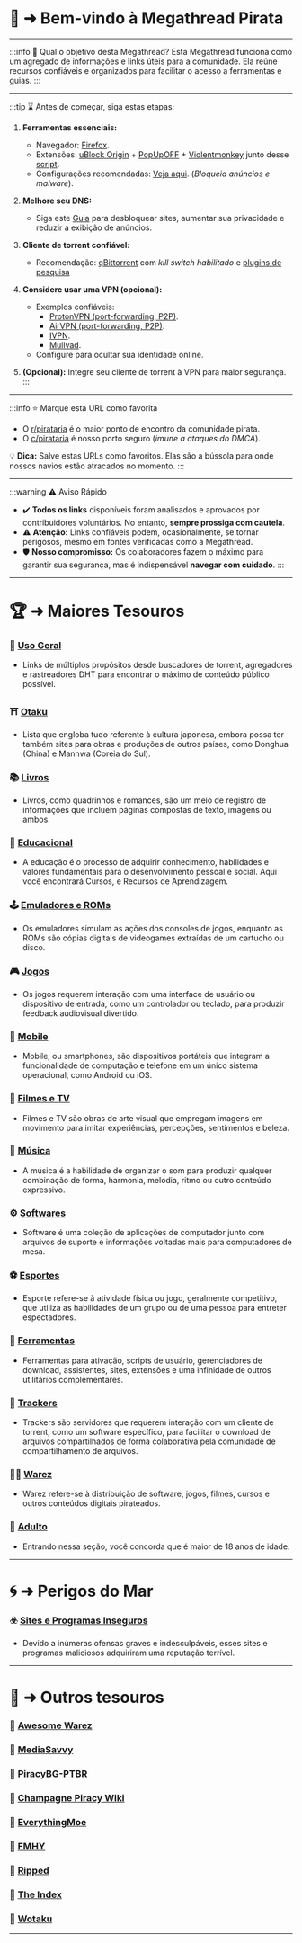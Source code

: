 # 📜 ➜ Bem-vindo à Megathread Pirata

---

:::info 🤔 Qual o objetivo desta Megathread?
Esta Megathread funciona como um agregado de informações e links úteis para a comunidade.
Ela reúne recursos confiáveis e organizados para facilitar o acesso a ferramentas e guias.
:::

---

:::tip ⌛ Antes de começar, siga estas etapas:

1. **Ferramentas essenciais:**

   - Navegador: [Firefox](https://mozilla.org/firefox/new/).
   - Extensões: [uBlock Origin](https://github.com/gorhill/uBlock) + [PopUpOFF](https://popupoff.org) + [Violentmonkey](https://violentmonkey.github.io/) junto desse [script](https://codeberg.org/Amm0ni4/bypass-all-shortlinks-debloated).
   - Configurações recomendadas: [Veja aqui](https://take-me-to.space/UShoGZ7.png). (_Bloqueia anúncios e malware_).

2. **Melhore seu DNS:**

   - Siga este [Guia](guias/dns.md) para desbloquear sites, aumentar sua privacidade e reduzir a exibição de anúncios.

3. **Cliente de torrent confiável:**

   - Recomendação: [qBittorrent](https://www.qbittorrent.org/) com _kill switch habilitado_ e [plugins de pesquisa](https://pirataria.link/guias/guia-plugins-qbittorrrent)

4. **Considere usar uma VPN (opcional):**

   - Exemplos confiáveis:
     - [ProtonVPN (port-forwarding, P2P)](https://protonvpn.com/).
     - [AirVPN (port-forwarding, P2P)](https://airvpn.org).
     - [IVPN](https://www.ivpn.net/).
     - [Mullvad](https://mullvad.net/).
   - Configure para ocultar sua identidade online.

5. **(Opcional):** Integre seu cliente de torrent à VPN para maior segurança.
   :::

---

:::info ⭐ Marque esta URL como favorita

- O [r/pirataria](https://www.reddit.com/r/pirataria/) é o maior ponto de encontro da comunidade pirata.
- O [c/pirataria](https://phtn.app/c/pirataria@lemmy.dbzer0.com) é nosso porto seguro (_imune a ataques do DMCA_).

💡 **Dica:** Salve estas URLs como favoritos. Elas são a bússola para onde nossos navios estão atracados no momento.
:::

---

:::warning ⚠️ Aviso Rápido

- ✔️ **Todos os links** disponíveis foram analisados e aprovados por contribuidores voluntários. No entanto, **sempre prossiga com cautela**.
- ⚠️ **Atenção:** Links confiáveis podem, ocasionalmente, se tornar perigosos, mesmo em fontes verificadas como a Megathread.
- 🛡️ **Nosso compromisso:** Os colaboradores fazem o máximo para garantir sua segurança, mas é indispensável **navegar com cuidado**.
  :::

---

# 🏆 ➜ Maiores Tesouros

### 🧭 [Uso Geral](sites-geral.md)

- Links de múltiplos propósitos desde buscadores de torrent, agregadores e rastreadores DHT para encontrar o máximo de conteúdo público possível.

### ⛩️ [Otaku](otaku.md)

- Lista que engloba tudo referente à cultura japonesa, embora possa ter também sites para obras e produções de outros países, como Donghua (China) e Manhwa (Coreia do Sul).

### 📚 [Livros](livros.md)

- Livros, como quadrinhos e romances, são um meio de registro de informações que incluem páginas compostas de texto, imagens ou ambos.

### 🧠 [Educacional](educacional.md)

- A educação é o processo de adquirir conhecimento, habilidades e valores fundamentais para o desenvolvimento pessoal e social. Aqui você encontrará Cursos, e Recursos de Aprendizagem.

### 🕹️ [Emuladores e ROMs](emuladores-roms.md)

- Os emuladores simulam as ações dos consoles de jogos, enquanto as ROMs são cópias digitais de videogames extraídas de um cartucho ou disco.

### 🎮 [Jogos](jogos.md)

- Os jogos requerem interação com uma interface de usuário ou dispositivo de entrada, como um controlador ou teclado, para produzir feedback audiovisual divertido.

### 📱 [Mobile](mobile.md)

- Mobile, ou smartphones, são dispositivos portáteis que integram a funcionalidade de computação e telefone em um único sistema operacional, como Android ou iOS.

### 🎦 [Filmes e TV](filmes-tv.md)

- Filmes e TV são obras de arte visual que empregam imagens em movimento para imitar experiências, percepções, sentimentos e beleza.

### 🎹 [Música](musica.md)

- A música é a habilidade de organizar o som para produzir qualquer combinação de forma, harmonia, melodia, ritmo ou outro conteúdo expressivo.

### ⚙️ [Softwares](softwares.md)

- Software é uma coleção de aplicações de computador junto com arquivos de suporte e informações voltadas mais para computadores de mesa.

### ⚽ [Esportes](esportes.md)

- Esporte refere-se à atividade física ou jogo, geralmente competitivo, que utiliza as habilidades de um grupo ou de uma pessoa para entreter espectadores.

### 🧰 [Ferramentas](ferramentas.md)

- Ferramentas para ativação, scripts de usuário, gerenciadores de download, assistentes, sites, extensões e uma infinidade de outros utilitários complementares.

### 🌊 [Trackers](trackers.md)

- Trackers são servidores que requerem interação com um cliente de torrent, como um software específico, para facilitar o download de arquivos compartilhados de forma colaborativa pela comunidade de compartilhamento de arquivos.

### 🏴‍☠️ [Warez](warez.md)

- Warez refere-se à distribuição de software, jogos, filmes, cursos e outros conteúdos digitais pirateados.

### 🚫 [Adulto](adulto.md)

- Entrando nessa seção, você concorda que é maior de 18 anos de idade.

---

# 🌀 ➜ Perigos do Mar

### ☣️ [Sites e Programas Inseguros](sites-inseguros.md)

- Devido a inúmeras ofensas graves e indesculpáveis, esses sites e programas maliciosos adquiriram uma reputação terrível.

---

# 📑 ➜ Outros tesouros

### 📁 [Awesome Warez](https://lkrjangid1.github.io/Awesome-Warez/)

### 📁 [MediaSavvy](https://mediasavvy.pages.dev/)

### 📁 [PiracyBG-PTBR](https://rentry.org/PiracyBG-PTBR)

### 📁 [Champagne Piracy Wiki](https://champagne.pages.dev/)

### 📁 [EverythingMoe](https://everythingmoe.com/)

### 📁 [FMHY](https://fmhy.pages.dev/)

### 📁 [Ripped](https://ripped.guide/)

### 📁 [The Index](https://theindex.moe/)

### 📁 [Wotaku](https://wotaku.pages.dev/)

---
